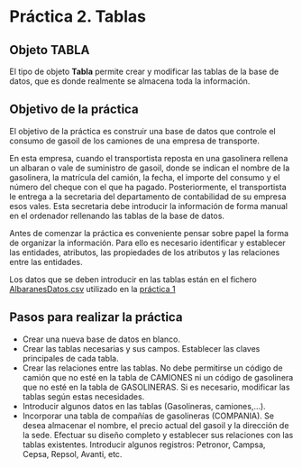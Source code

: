 # Práctica 2. Tablas


## Objeto TABLA  
El tipo de objeto **Tabla** permite crear y modificar las tablas de la base de datos, que es donde realmente se almacena toda la información.  

## Objetivo de la práctica  
El objetivo de la práctica es construir una base de datos que controle el consumo de gasoil de los camiones de una empresa de transporte. 

En esta empresa, cuando el transportista reposta en una gasolinera rellena un albaran o vale de suministro de gasoil, donde se indican el nombre de la gasolinera, la matrícula del camión, la fecha, el importe del consumo y el número del cheque con el que ha pagado. Posteriormente, el transportista le entrega a la secretaria del departamento de contabilidad de su empresa esos vales. Esta secretaria debe introducir la información de forma manual en el ordenador rellenando las tablas de la base de datos.  

Antes de comenzar la práctica es conveniente pensar sobre papel la forma de organizar la información. Para ello es necesario identificar y establecer las entidades, atributos, las propiedades de los atributos y las relaciones entre las entidades.  

Los datos que se deben introducir en las tablas están en el fichero [AlbaranesDatos.csv](AlbaranesDatos.csv) utilizado en la [práctica 1](Practica1)

## Pasos para realizar la práctica
- Crear una nueva base de datos en blanco.
- Crear las tablas necesarias y sus campos. Establecer las claves principales de cada tabla. 
- Crear las relaciones entre las tablas. No debe permitirse un código de camión que no esté en la tabla de CAMIONES ni un código de gasolinera que no esté en la tabla de GASOLINERAS. Si es necesario, modificar las tablas según estas necesidades.
- Introducir algunos datos en las tablas (Gasolineras, camiones,…).
- Incorporar una tabla de compañías de gasolineras (COMPANIA). Se desea almacenar el nombre, el precio actual del gasoil y la dirección de la sede. Efectuar su diseño completo y establecer sus relaciones con las tablas existentes. Introducir algunos registros: Petronor, Campsa, Cepsa, Repsol, Avanti, etc.

